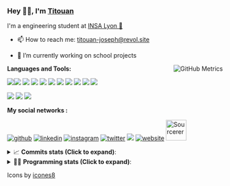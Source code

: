 <!--
**titouan-joseph/titouan-joseph** is a ✨ _special_ ✨ repository because its `README.md` (this file) appears on your GitHub profile.

Here are some ideas to get you started:

- 🔭 I’m currently working on ...
- 🌱 I’m currently learning ...
- 👯 I’m looking to collaborate on ...
- 🤔 I’m looking for help with ...
- 💬 Ask me about ...
- 📫 How to reach me: ...
- 😄 Pronouns: ...
- ⚡ Fun fact: ...
-->

### Hey 👋🏽, I'm [Titouan](https://github.com/Titouan-Joseph) 

I'm a engineering student at  [INSA Lyon 🦏](https://www.insa-lyon.fr/en/)

- 📫 How to reach me: [titouan-joseph@revol.site](mailto:titouan-joseph@revol.site)
- 🔭 I’m currently working on school projects


  <img align="right" alt="GitHub Metrics" src="https://metrics.lecoq.io/titouan-joseph" />

**Languages and Tools:**

[<img src="https://img.icons8.com/color/48/000000/python.png"/>]()[<img src="https://img.icons8.com/color/48/000000/java-coffee-cup-logo.png"/>]() [<img src="https://img.icons8.com/color/48/000000/c-programming.png"/>]() [<img src="https://img.icons8.com/color/48/000000/javascript.png"/>]() [<img src="https://img.icons8.com/color/48/000000/selenium-test-automation.png"/>]() [<img src="https://img.icons8.com/color/48/000000/git.png"/>]() [<img src="https://img.icons8.com/color/48/000000/console.png"/>]() [<img src="https://img.icons8.com/color/48/000000/android-os.png"/>]() [<img src="https://img.icons8.com/color/48/000000/pycharm.png"/>]() [<img src="https://img.icons8.com/color/48/000000/virtualbox.png"/>]() [<img src="https://img.icons8.com/color/48/000000/windows-10.png"/>]()

[<img src="https://img.icons8.com/color/48/000000/linux.png"/>]() [<img src="https://img.icons8.com/color/48/000000/nginx.png"/>]() [<img src="https://img.icons8.com/color/48/000000/raspberry-pi.png"/>]()

**My social networks :**

[<img src='https://img.icons8.com/fluent/48/000000/github.png' alt="github">](https://github.com/titouan-joseph)  [<img src='https://img.icons8.com/color/48/000000/linkedin.png' alt='linkedin'>](https://www.linkedin.com/in/titouan-joseph-revol/)  [<img src='https://img.icons8.com/color/48/000000/instagram-new.png' alt='instagram'>](https://www.instagram.com/tit_re/)  [<img src='https://img.icons8.com/color/48/000000/twitter.png' alt='twitter'>](https://twitter.com/josephrevol) [<img src="https://img.icons8.com/color/48/000000/facebook.png"/>](https://www.facebook.com/titre01) [<img src='https://img.icons8.com/fluent/48/000000/website.png' alt='website'>](https://titouan-joseph.revol.site) [<img src="https://sourcerer.io/icons/logo-sharing.svg" height="48px" alt="Sourcerer">](https://sourcerer.io/titouan-joseph) 

<details>
 <summary>📈 <b>Commits stats (Click to expand)</b>: </summary>
    <a href="https://sourcerer.io/titouan-joseph"><img src="https://img.shields.io/badge/Python-148%20commits-orange.svg" alt=""></a>
    <a href="https://sourcerer.io/titouan-joseph"><img src="https://img.shields.io/badge/Java-27%20commits-orange.svg" alt=""></a>
    <a href="https://sourcerer.io/titouan-joseph"><img src="https://img.shields.io/badge/C-23%20commits-orange.svg" alt=""></a>
    <a href="https://sourcerer.io/titouan-joseph"><img src="https://img.shields.io/badge/JavaScript-18%20commits-orange.svg" alt=""></a>
</details>


<details>
 <summary>👨‍💻 <b>Programming stats (Click to expand)</b>: </summary>
<!--START_SECTION:waka-->
**🐱 My Github Data** 

> 🏆 531 Contributions in the Year 2020
 > 
> 📦 17.9 kB Used in Github's Storage 
 > 
> 🚫 Not Opted to Hire
 > 
> 📜 23 Public Repositories 
 > 
23 Private Repository 
 > 
**I'm an Early 🐤** 

```text
🌞 Morning    69 commits     ████░░░░░░░░░░░░░░░░░░░░░   16.27% 
🌆 Daytime    173 commits    ██████████░░░░░░░░░░░░░░░   40.8% 
🌃 Evening    140 commits    ████████░░░░░░░░░░░░░░░░░   33.02% 
🌙 Night      42 commits     ██░░░░░░░░░░░░░░░░░░░░░░░   9.91%

```
📅 **I'm Most Productive on Wednesday** 

```text
Monday       60 commits     ███░░░░░░░░░░░░░░░░░░░░░░   14.15% 
Tuesday      65 commits     ███░░░░░░░░░░░░░░░░░░░░░░   15.33% 
Wednesday    122 commits    ███████░░░░░░░░░░░░░░░░░░   28.77% 
Thursday     51 commits     ███░░░░░░░░░░░░░░░░░░░░░░   12.03% 
Friday       39 commits     ██░░░░░░░░░░░░░░░░░░░░░░░   9.2% 
Saturday     40 commits     ██░░░░░░░░░░░░░░░░░░░░░░░   9.43% 
Sunday       47 commits     ██░░░░░░░░░░░░░░░░░░░░░░░   11.08%

```


📊 **This Week I Spent My Time On** 

```text
⌚︎ Time Zone: Europe/Paris

💬 Programming Languages: 
Python                   7 hrs 16 mins       ██████████████░░░░░░░░░░░   58.35% 
Matlab                   1 hr 19 mins        ██░░░░░░░░░░░░░░░░░░░░░░░   10.59% 
CSS                      1 hr 5 mins         ██░░░░░░░░░░░░░░░░░░░░░░░   8.71% 
JSON                     55 mins             █░░░░░░░░░░░░░░░░░░░░░░░░   7.41% 
Text                     43 mins             █░░░░░░░░░░░░░░░░░░░░░░░░   5.88%

🔥 Editors: 
PyCharm                  8 hrs 29 mins       █████████████████░░░░░░░░   68.21% 
WebStorm                 1 hr 53 mins        ███░░░░░░░░░░░░░░░░░░░░░░   15.23% 
Atom                     1 hr 19 mins        ██░░░░░░░░░░░░░░░░░░░░░░░   10.62% 
PyCharmCore              44 mins             █░░░░░░░░░░░░░░░░░░░░░░░░   5.93% 
VS Code                  0 secs              ░░░░░░░░░░░░░░░░░░░░░░░░░   0.0%

🐱‍💻 Projects: 
Linkedin-to-PDF          5 hrs 42 mins       ███████████░░░░░░░░░░░░░░   45.82% 
AutoConfCisco            2 hrs 52 mins       █████░░░░░░░░░░░░░░░░░░░░   23.0% 
PRS-4TC                  1 hr 48 mins        ███░░░░░░░░░░░░░░░░░░░░░░   14.49% 
LDPC                     1 hr 19 mins        ██░░░░░░░░░░░░░░░░░░░░░░░   10.62% 
ASTUSbot                 42 mins             █░░░░░░░░░░░░░░░░░░░░░░░░   5.73%

💻 Operating System: 
Windows                  12 hrs 27 mins      █████████████████████████   100.0%

```

**I Mostly Code in Python** 

```text
Python                   14 repos            ██████████████░░░░░░░░░░░   58.33% 
JavaScript               3 repos             ███░░░░░░░░░░░░░░░░░░░░░░   12.5% 
C                        2 repos             ██░░░░░░░░░░░░░░░░░░░░░░░   8.33% 
Go                       1 repo              █░░░░░░░░░░░░░░░░░░░░░░░░   4.17% 
Haskell                  1 repo              █░░░░░░░░░░░░░░░░░░░░░░░░   4.17%

```



<!--END_SECTION:waka-->

</details>

Icons by [icones8](https://icones8.fr/)